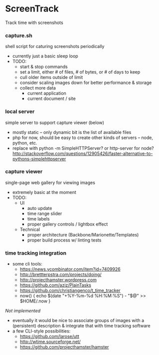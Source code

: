 # ScreenTrack
Track time with screenshots

### capture.sh 

shell script for caturing screenshots periodically

 - currently just a basic sleep loop
 - TODO:
	- start & stop commands
	- set a limit, either # of files, # of bytes, or # of days to keep
	- cull older items outside of limit
	- consider scaling images down for better performance & storage
	- collect more data
		- current application
		- current document / site

### local server 

simple server to support capture viewer (below)

 - mostly static – only dynamic bit is the list of available files
 - php for now, should be easy to create other kinds of servers – node, python, etc.
 - replace with python -m SimpleHTTPServer? or http-server for node? http://stackoverflow.com/questions/12905426/faster-alternative-to-pythons-simplehttpserver

### capture viewer

single-page web gallery for viewing images

 - extremely basic at the moment
 - TODO:
 	- UI
 		- auto update
	 	- time range slider
	 	- time labels
	 	- proper gallery controls / lightbox effect
	- Technical
	 	- proper architecture (Backbone/Marionette/Templates)
	 	- proper build process w/ linting tests

 ### time tracking integration
  - some cli tools:
	- https://news.ycombinator.com/item?id=7409926
	- http://brettterpstra.com/projects/doing/
	- http://projecthamster.wordpress.com
	- https://github.com/aziz/PlainTasks
	- https://github.com/christiangenco/t_time_tracker
	- now() { echo $(date "+%Y-%m-%d %H:%M:%S") - "$@" >> $HOME/.now }

 *Not implemented*

  - eventually it would be nice to associate groups of images with a (persistent) description & integrate that with time tracking software
  - a few CLI-style possibilities:
 	- https://github.com/larose/utt
 	- http://wtime.sourceforge.net/
 	- https://github.com/projecthamster/hamster
